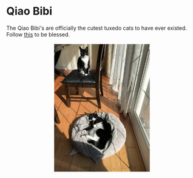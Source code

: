 # Qiao Bibi
The Qiao Bibi's are officially the cutest tuxedo cats to have ever existed. Follow [this](https://www.instagram.com/qiao.bibi/) to be blessed.<br><br>
 <img src="IMG_8368.jpeg" style= "display: block;
  margin-left: auto;
  margin-right: auto;
  width: 50%;">
